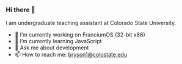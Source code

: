 ### Hi there 👋

I am undergraduate teaching assistant at Colorado State University.

- 🔭 I’m currently working on FranciumOS (32-bit x86)
- 🌱 I’m currently learning JavaScript
- 💬 Ask me about development
- 📫 How to reach me: bryson1@colostate.edu

<!--
**Bryson-Cook/Bryson-Cook** is a ✨ _special_ ✨ repository because its `README.md` (this file) appears on your GitHub profile.

Here are some ideas to get you started:

- 🔭 I’m currently working on ...
- 🌱 I’m currently learning ...
- 👯 I’m looking to collaborate on ...
- 🤔 I’m looking for help with ...
- 💬 Ask me about ...
- 📫 How to reach me: ...
- 😄 Pronouns: ...
- ⚡ Fun fact: ...
-->
